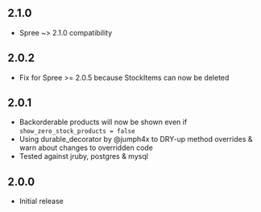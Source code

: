 ## 2.1.0

* Spree ~> 2.1.0 compatibility

## 2.0.2

* Fix for Spree >= 2.0.5 because StockItems can now be deleted

## 2.0.1

* Backorderable products will now be shown even if `show_zero_stock_products = false`
* Using durable_decorator by @jumph4x to DRY-up method overrides & warn about changes to overridden code
* Tested against jruby, postgres & mysql

## 2.0.0

* Initial release
